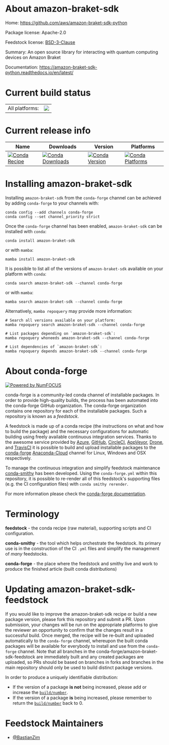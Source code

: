 About amazon-braket-sdk
=======================

Home: https://github.com/aws/amazon-braket-sdk-python

Package license: Apache-2.0

Feedstock license: [BSD-3-Clause](https://github.com/conda-forge/amazon-braket-sdk-feedstock/blob/main/LICENSE.txt)

Summary: An open source library for interacting with quantum computing devices on Amazon Braket

Documentation: https://amazon-braket-sdk-python.readthedocs.io/en/latest/

Current build status
====================


<table><tr><td>All platforms:</td>
    <td>
      <a href="https://dev.azure.com/conda-forge/feedstock-builds/_build/latest?definitionId=13915&branchName=main">
        <img src="https://dev.azure.com/conda-forge/feedstock-builds/_apis/build/status/amazon-braket-sdk-feedstock?branchName=main">
      </a>
    </td>
  </tr>
</table>

Current release info
====================

| Name | Downloads | Version | Platforms |
| --- | --- | --- | --- |
| [![Conda Recipe](https://img.shields.io/badge/recipe-amazon--braket--sdk-green.svg)](https://anaconda.org/conda-forge/amazon-braket-sdk) | [![Conda Downloads](https://img.shields.io/conda/dn/conda-forge/amazon-braket-sdk.svg)](https://anaconda.org/conda-forge/amazon-braket-sdk) | [![Conda Version](https://img.shields.io/conda/vn/conda-forge/amazon-braket-sdk.svg)](https://anaconda.org/conda-forge/amazon-braket-sdk) | [![Conda Platforms](https://img.shields.io/conda/pn/conda-forge/amazon-braket-sdk.svg)](https://anaconda.org/conda-forge/amazon-braket-sdk) |

Installing amazon-braket-sdk
============================

Installing `amazon-braket-sdk` from the `conda-forge` channel can be achieved by adding `conda-forge` to your channels with:

```
conda config --add channels conda-forge
conda config --set channel_priority strict
```

Once the `conda-forge` channel has been enabled, `amazon-braket-sdk` can be installed with `conda`:

```
conda install amazon-braket-sdk
```

or with `mamba`:

```
mamba install amazon-braket-sdk
```

It is possible to list all of the versions of `amazon-braket-sdk` available on your platform with `conda`:

```
conda search amazon-braket-sdk --channel conda-forge
```

or with `mamba`:

```
mamba search amazon-braket-sdk --channel conda-forge
```

Alternatively, `mamba repoquery` may provide more information:

```
# Search all versions available on your platform:
mamba repoquery search amazon-braket-sdk --channel conda-forge

# List packages depending on `amazon-braket-sdk`:
mamba repoquery whoneeds amazon-braket-sdk --channel conda-forge

# List dependencies of `amazon-braket-sdk`:
mamba repoquery depends amazon-braket-sdk --channel conda-forge
```


About conda-forge
=================

[![Powered by
NumFOCUS](https://img.shields.io/badge/powered%20by-NumFOCUS-orange.svg?style=flat&colorA=E1523D&colorB=007D8A)](https://numfocus.org)

conda-forge is a community-led conda channel of installable packages.
In order to provide high-quality builds, the process has been automated into the
conda-forge GitHub organization. The conda-forge organization contains one repository
for each of the installable packages. Such a repository is known as a *feedstock*.

A feedstock is made up of a conda recipe (the instructions on what and how to build
the package) and the necessary configurations for automatic building using freely
available continuous integration services. Thanks to the awesome service provided by
[Azure](https://azure.microsoft.com/en-us/services/devops/), [GitHub](https://github.com/),
[CircleCI](https://circleci.com/), [AppVeyor](https://www.appveyor.com/),
[Drone](https://cloud.drone.io/welcome), and [TravisCI](https://travis-ci.com/)
it is possible to build and upload installable packages to the
[conda-forge](https://anaconda.org/conda-forge) [Anaconda-Cloud](https://anaconda.org/)
channel for Linux, Windows and OSX respectively.

To manage the continuous integration and simplify feedstock maintenance
[conda-smithy](https://github.com/conda-forge/conda-smithy) has been developed.
Using the ``conda-forge.yml`` within this repository, it is possible to re-render all of
this feedstock's supporting files (e.g. the CI configuration files) with ``conda smithy rerender``.

For more information please check the [conda-forge documentation](https://conda-forge.org/docs/).

Terminology
===========

**feedstock** - the conda recipe (raw material), supporting scripts and CI configuration.

**conda-smithy** - the tool which helps orchestrate the feedstock.
                   Its primary use is in the construction of the CI ``.yml`` files
                   and simplify the management of *many* feedstocks.

**conda-forge** - the place where the feedstock and smithy live and work to
                  produce the finished article (built conda distributions)


Updating amazon-braket-sdk-feedstock
====================================

If you would like to improve the amazon-braket-sdk recipe or build a new
package version, please fork this repository and submit a PR. Upon submission,
your changes will be run on the appropriate platforms to give the reviewer an
opportunity to confirm that the changes result in a successful build. Once
merged, the recipe will be re-built and uploaded automatically to the
`conda-forge` channel, whereupon the built conda packages will be available for
everybody to install and use from the `conda-forge` channel.
Note that all branches in the conda-forge/amazon-braket-sdk-feedstock are
immediately built and any created packages are uploaded, so PRs should be based
on branches in forks and branches in the main repository should only be used to
build distinct package versions.

In order to produce a uniquely identifiable distribution:
 * If the version of a package **is not** being increased, please add or increase
   the [``build/number``](https://docs.conda.io/projects/conda-build/en/latest/resources/define-metadata.html#build-number-and-string).
 * If the version of a package **is** being increased, please remember to return
   the [``build/number``](https://docs.conda.io/projects/conda-build/en/latest/resources/define-metadata.html#build-number-and-string)
   back to 0.

Feedstock Maintainers
=====================

* [@BastianZim](https://github.com/BastianZim/)

